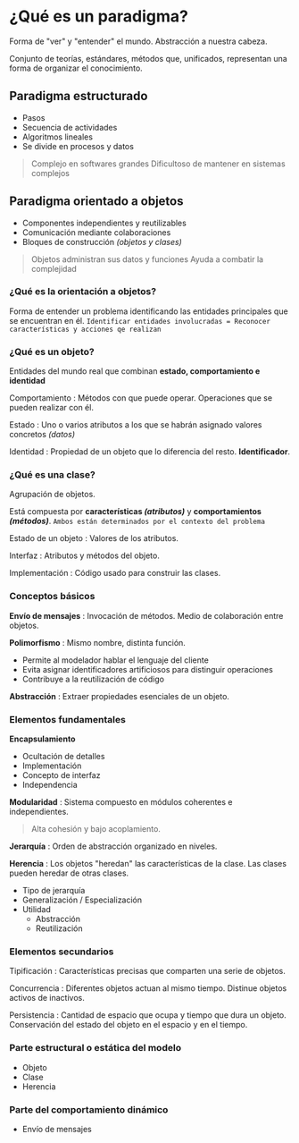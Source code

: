 # ¿Qué es un paradigma?

Forma de "ver" y "entender" el mundo. Abstracción a nuestra cabeza.

Conjunto de teorías, estándares, métodos que, unificados, representan una forma de organizar el conocimiento.

## Paradigma estructurado
- Pasos
- Secuencia de actividades
- Algoritmos lineales
- Se divide en procesos y datos

> Complejo en softwares grandes
> Dificultoso de mantener en sistemas complejos

## Paradigma orientado a objetos
- Componentes independientes y reutilizables
- Comunicación mediante colaboraciones
- Bloques de construcción *(objetos y clases)*

> Objetos administran sus datos y funciones
> Ayuda a combatir la complejidad

### ¿Qué es la orientación a objetos?
Forma de entender un problema identificando las entidades principales que se encuentran en él. `Identificar entidades involucradas = Reconocer características y acciones qe realizan`

### ¿Qué es un objeto?
Entidades del mundo real que combinan **estado, comportamiento e identidad**

Comportamiento
: Métodos con que puede operar. Operaciones que se pueden realizar con él.

Estado
: Uno o varios atributos a los que se habrán asignado valores concretos *(datos)*

Identidad
: Propiedad de un objeto que lo diferencia del resto. **Identificador**.

### ¿Qué es una clase?
Agrupación de objetos.

Está compuesta por **características *(atributos)*** y **comportamientos *(métodos)***. `Ambos están determinados por el contexto del problema`

Estado de un objeto
: Valores de los atributos.

Interfaz
: Atributos y métodos del objeto.

Implementación
: Código usado para construir las clases.


### Conceptos básicos

**Envío de mensajes**
: Invocación de métodos. Medio de colaboración entre objetos.

**Polimorfismo**
: Mismo nombre, distinta función.
- Permite al modelador hablar el lenguaje del cliente
- Evita asignar identificadores artificiosos para distinguir operaciones
- Contribuye a la reutilización de código

**Abstracción**
: Extraer propiedades esenciales de un objeto.

### Elementos fundamentales

**Encapsulamiento**
- Ocultación de detalles
- Implementación
- Concepto de interfaz
- Independencia

**Modularidad**
: Sistema compuesto en módulos coherentes e independientes.
> Alta cohesión y bajo acoplamiento.

**Jerarquía**
: Orden de abstracción organizado en niveles.

**Herencia**
: Los objetos "heredan" las características de la clase. Las clases pueden heredar de otras clases.

- Tipo de jerarquía
- Generalización / Especialización
- Utilidad
  - Abstracción
  - Reutilización

### Elementos secundarios

Tipificación
: Características precisas que comparten una serie de objetos.

Concurrencia
: Diferentes objetos actuan al mismo tiempo. Distinue objetos activos de inactivos.

Persistencia
: Cantidad de espacio que ocupa y tiempo que dura un objeto. Conservación del estado del objeto en el espacio y en el tiempo.

### Parte estructural o estática del modelo
- Objeto
- Clase
- Herencia

### Parte del comportamiento dinámico
- Envío de mensajes
